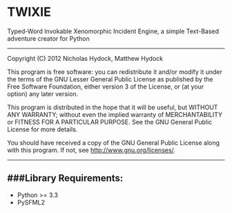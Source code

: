 TWIXIE
======
Typed-Word Invokable Xenomorphic Incident Engine, a simple Text-Based adventure creator for Python

-------
Copyright (C) 2012 Nicholas Hydock, Matthew Hydock

This program is free software: you can redistribute it and/or modify
it under the terms of the GNU Lesser General Public License as published by
the Free Software Foundation, either version 3 of the License, or
(at your option) any later version.

This program is distributed in the hope that it will be useful,
but WITHOUT ANY WARRANTY; without even the implied warranty of
MERCHANTABILITY or FITNESS FOR A PARTICULAR PURPOSE.  See the
GNU General Public License for more details.

You should have received a copy of the GNU General Public License
along with this program.  If not, see <http://www.gnu.org/licenses/>.

-------
###Library Requirements:
-------
*  Python >= 3.3
*  PySFML2